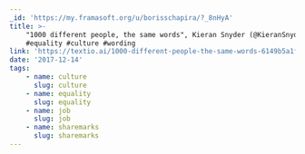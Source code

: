 ```yaml
---
_id: 'https://my.framasoft.org/u/borisschapira/?_8nHyA'
title: >-
    "1000 different people, the same words", Kieran Snyder (@KieranSnyder)
    #equality #culture #wording
link: 'https://textio.ai/1000-different-people-the-same-words-6149b5a1f351'
date: '2017-12-14'
tags:
    - name: culture
      slug: culture
    - name: equality
      slug: equality
    - name: job
      slug: job
    - name: sharemarks
      slug: sharemarks
---
```


<div class="markdown"><p></p></div>

